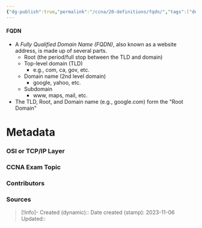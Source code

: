 ```yaml
---
{"dg-publish":true,"permalink":"/ccna/20-definitions/fqdn/","tags":["defs_ccna"]}
---
```


#### FQDN
- A *Fully Qualified Domain Name (FQDN)*, also known as a website address, is made up of several parts.
	- Root (the period/full stop between the TLD and domain)
	- Top-level domain (TLD)
		- e.g., com, ca, gov, etc.
	- Domain name (2nd level domain)
		- google, yahoo, etc.
	- Subdomain
		- www, maps, mail, etc.
- The TLD, Root, and Domain name (e.g., google.com) form the "Root Domain"

# Metadata
### OSI or TCP/IP Layer

### CCNA Exam Topic

### Contributors

### Sources



> [!info]- Created (dynamic):: 
> Date created (stamp): 2023-11-06
> Updated:: 


